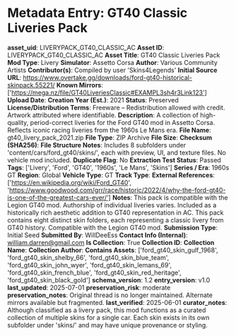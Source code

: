 # Metadata Entry: GT40 Classic Liveries Pack

**asset_uid**: LIVERYPACK_GT40_CLASSIC_AC
**Asset ID**: LIVERYPACK_GT40_CLASSIC_AC
**Asset Title**: GT40 Classic Liveries Pack
**Mod Type**: Livery
**Simulator**: Assetto Corsa
**Author**: Various Community Artists
**Contributor(s)**: Compiled by user 'Skins4Legends'
**Initial Source URL**: https://www.overtake.gg/downloads/ford-gt40-historical-skinpack.55221/
**Known Mirrors**: ['https://mega.nz/file/GT40LiveriesClassic#EXAMPL3sh4r3Link123']
**Upload Date**: 
**Creation Year (Est.)**: 2021
**Status**: Preserved
**License/Distribution Terms**: Freeware – Redistribution allowed with credit. Artwork attributed where identifiable.
**Description**: A collection of high-quality, period-correct liveries for the Ford GT40 mod in Assetto Corsa. Reflects iconic racing liveries from the 1960s Le Mans era.
**File Name**: gt40_livery_pack_2021.zip
**File Type**: ZIP Archive
**File Size**: 
**Checksum (SHA256)**: 
**File Structure Notes**: Includes 8 subfolders under 'content/cars/ford_gt40/skins/', each with preview, UI, and texture files. No vehicle mod included.
**Duplicate Flag**: No
**Extraction Test Status**: Passed
**Tags**: ['Livery', 'Ford', 'GT40', '1960s', 'Le Mans', 'Skins']
**Series / Era**: 1960s GT
**Region**: Global
**Vehicle Type**: GT
**Track Type**: 
**External References**: ['https://en.wikipedia.org/wiki/Ford_GT40', 'https://www.goodwood.com/grr/race/historic/2022/4/why-the-ford-gt40-is-one-of-the-greatest-cars-ever/']
**Notes**: This pack is compatible with the Legion GT40 mod. Authorship of individual liveries varies. Included as a historically rich aesthetic addition to GT40 representation in AC. This pack contains eight distinct skin folders, each representing a classic livery from GT40 history. Compatible with the Legion GT40 mod.
**Submission Type**: Initial Seed
**Submitted By**: WillDeeEss
**Contact Info (Internal)**: william.darren@gmail.com
**Is Collection**: True
**Collection ID**: 
**Collection Name**: 
**Collection Author**: 
**Contains Assets**: ['ford_gt40_skin_gulf_1968', 'ford_gt40_skin_shelby_66', 'ford_gt40_skin_blue_team', 'ford_gt40_skin_john_wyer', 'ford_gt40_skin_lemans_69', 'ford_gt40_skin_french_blue', 'ford_gt40_skin_red_heritage', 'ford_gt40_skin_black_gold']
**schema_version**: 1.2
**entry_version**: v1.0
**last_updated**: 2025-07-01
**preservation_risk**: moderate
**preservation_notes**: Original thread is no longer maintained. Alternate mirrors available but fragmented.
**last_verified**: 2025-06-01
**curator_notes**: Although classified as a livery pack, this mod functions as a curated collection of multiple skins for a single car. Each skin exists in its own subfolder under 'skins/' and may have unique provenance or styling.